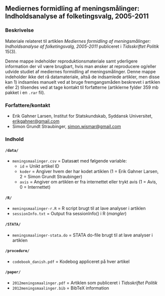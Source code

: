 Mediernes formidling af meningsmålinger: Indholdsanalyse af folketingsvalg, 2005-2011
---

### Beskrivelse
Materiale relateret til artiklen _Mediernes formidling af meningsmålinger: Indholdsanalyse af folketingsvalg, 2005-2011_ publiceret i _Tidsskriftet Politik_ 15(3). 

Denne mappe indeholder reproduktionsmateriale samt yderligere information der vil være brugbart, hvis man ønsker at reproducere og/eller udvide studiet af mediernes formidling af meningsmålinger. Denne mappe indeholder ikke det rå datamateriale, altså de indsamlede artikler, men disse kan 1) indsamles manuelt ved at bruge fremgangsmåden beskrevet i artiklen eller 2) tilsendes ved at tage kontakt til forfatterne (artiklerne fylder 359 mb pakket i en `.rar` fil).

### Forfattere/kontakt

 - Erik Gahner Larsen, Institut for Statskundskab, Syddansk Universitet, erikgahner@gmail.com
 - Simon Grundt Straubinger, simon.wismar@gmail.com

### Indhold

#### `/data/`

- `meningsmaalinger.csv` = Datasæt med følgende variable:
    + `id` = Unikt artikel ID
    + `koder` = Angiver hvem der har kodet artiklen (1 = Erik Gahner Larsen, 2 = Simon Grundt Straubinger)
    + `avis` = Angiver om artiklen er fra internettet eller trykt avis (1 = Avis, 0 = Internettet)

#### `/R/`

- `meningsmaalinger-r.R` = R script brugt til at lave analyser i artiklen
- `sessionInfo.txt` = Output fra sessionInfo() i R (_mangler_)

#### `/STATA/`

- `meningsmaalinger-stata.do` = STATA do-file brugt til at lave analyser i artiklen

#### `/procedure/`

- `codebook_danish.pdf` = Kodebog appliceret på hver artikel

#### `/paper/` 

- `2012meningsmaalinger.pdf` = Artiklen som publiceret i _Tidsskriftet Politik_
- `2012meningsmaalinger.bib` = BibTeX information